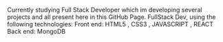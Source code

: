 Currently studying Full Stack Developer which im developing several projects and all present here in this GitHub Page.
FullStack Dev, using the following technologies:
Front end:
 HTML5 , CSS3 , JAVASCRIPT , REACT
Back end:
MongoDB
